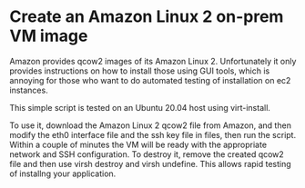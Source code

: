 # Create an Amazon Linux 2 on-prem VM image

Amazon provides qcow2 images of its Amazon Linux 2. Unfortunately it only provides
instructions on how to install those using GUI tools, which is annoying for those
who want to do automated testing of installation on ec2 instances.

This simple script  is tested on an Ubuntu 20.04 host using virt-install.

To use it, download the Amazon Linux 2 qcow2 file from Amazon, and then
modify the eth0 interface file and the ssh key file in files,
then run the script. Within a couple of minutes the VM will be ready with the appropriate
network and SSH configuration. To destroy it, remove the created qcow2 file
and then use virsh destroy and virsh undefine. This allows rapid testing
of installng your application.
